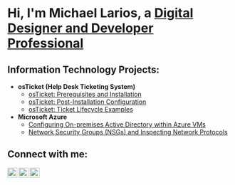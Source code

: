 <h1>Hi, I'm Michael Larios, a <a href="https://www.linkedin.com/in/michael-larios-22b142251/">Digital Designer and Developer Professional</a></h1>

<h2> Information Technology Projects:</h2>

- <b>osTicket (Help Desk Ticketing System)</b>
  - [osTicket: Prerequisites and Installation](https://github.com/famouslegomaker/osticket-prereqs)
  - [osTicket: Post-Installation Configuration](https://github.com/famouslegomaker/post-install-config)
  - [osTicket: Ticket Lifecycle Examples](https://github.com/famouslegomaker/ticket-lifecycle)
- <b>Microsoft Azure</b>
  - [Configuring On-premises Active Directory within Azure VMs](https://github.com/famouslegomaker/configure-ad)
  - [Network Security Groups (NSGs) and Inspecting Network Protocols](https://github.com/famouslegomaker/azure-network-protocols)

<h2>Connect with me:</h2>

[<img align="left" alt="Josh | Twitter" width="22px" src="https://cdn.jsdelivr.net/npm/simple-icons@v3/icons/twitter.svg" />][twitter]
[<img align="left" alt="Josh | LinkedIn" width="22px" src="https://cdn.jsdelivr.net/npm/simple-icons@v3/icons/linkedin.svg" />][linkedin]
[<img align="left" alt="Josh | Instagram" width="22px" src="https://cdn.jsdelivr.net/npm/simple-icons@v3/icons/instagram.svg" />][instagram]

[twitter]: https://twitter.com/famouslegomaker
[instagram]: https://www.instagram.com/famouslegomaker
[linkedin]: https://www.linkedin.com/in/michael-larios-22b142251/
